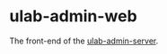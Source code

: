 # ulab-admin-web
The front-end of the [ulab-admin-server](https://github.com/Xuanfq/ulab-admin-server.git).
